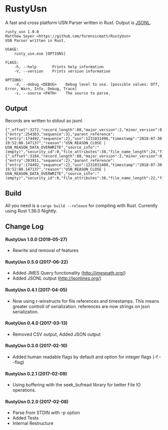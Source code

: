 # RustyUsn
A fast and cross platform USN Parser written in Rust. Output is [JSONL](http://jsonlines.org/).

```
rusty_usn 1.0.0
Matthew Seyer <https://github.com/forensicmatt/RustyUsn>
USN Parser written in Rust.

USAGE:
    rusty_usn.exe [OPTIONS]

FLAGS:
    -h, --help       Prints help information
    -V, --version    Prints version information

OPTIONS:
    -d, --debug <DEBUG>    Debug level to use. [possible values: Off, Error, Warn, Info, Debug, Trace]
    -s, --source <PATH>    The source to parse.
```

## Output
Records are written to stdout as jsonl.

```
{"_offset":3272,"record_length":88,"major_version":2,"minor_version":0,"file_reference":{"entry":254303,"sequence":3},"parent_reference":{"entry":174492,"sequence":2},"usn":1231031496,"timestamp":"2018-07-30 19:52:08.147137","reason":"USN_REASON_CLOSE | USN_REASON_DATA_OVERWRITE","source_info":"(empty)","security_id":0,"file_attributes":38,"file_name_length":24,"file_name_offset":60,"file_name":"DEFAULT.LOG2"}
{"_offset":3184,"record_length":88,"major_version":2,"minor_version":0,"file_reference":{"entry":203911,"sequence":2},"parent_reference":{"entry":174492,"sequence":2},"usn":1231031408,"timestamp":"2018-07-30 19:52:08.147137","reason":"USN_REASON_CLOSE | USN_REASON_DATA_OVERWRITE","source_info":"(empty)","security_id":0,"file_attributes":38,"file_name_length":22,"file_name_offset":60,"file_name":"SYSTEM.LOG1"}
```

## Build
All you need is a ```cargo build --release``` for compiling with Rust. Currently using Rust 1.36.0 Nightly.

## Change Log
#### RustyUsn 1.0.0 (2019-05-27)
- Rewrite and removal of features

#### RustyUsn 0.5.0 (2017-06-22)
- Added JMES Query functionality (http://jmespath.org/)
- Added JSONL output (http://jsonlines.org/)

#### RustyUsn 0.4.1 (2017-04-05)
- Now using r-winstructs for file references and timestamps. This means greater controll of serialization. references are now strings on json serialization.

#### RustyUsn 0.4.0 (2017-03-13)
- Removed CSV output, Added JSON output

#### RustyUsn 0.3.0 (2017-02-10)
- Added human readable flags by default and option for integer flags (-f --flag)

#### RustyUsn 0.2.1 (2017-02-09)
- Using buffering with the seek_bufread library for better File IO operations.

#### RustyUsn 0.2.0 (2017-02-08)
- Parse from STDIN with -p option
- Added Tests
- Internal Restructure
